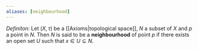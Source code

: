 ```yaml
---
aliases: [neighbourhood]
---
```

*Definiton:* Let $(X,\tau)$ be a [[Axioms|topological space]], $N$ a subset of $X$ and $p$ a point in $N$. Then $N$ is said to be a **neighbourhood** of point $p$ if there exists an open set $U$ such that $x\in U\subseteq N$.

